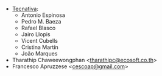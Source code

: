 - [Tecnativa](https://www.tecnativa.com):
  - Antonio Espinosa
  - Pedro M. Baeza
  - Rafael Blasco
  - Jairo Llopis
  - Vicent Cubells
  - Cristina Martín
  - João Marques
- Tharathip Chaweewongphan \<<tharathipc@ecosoft.co.th>\>
- Francesco Apruzzese \<<cescoap@gmail.com>\>
